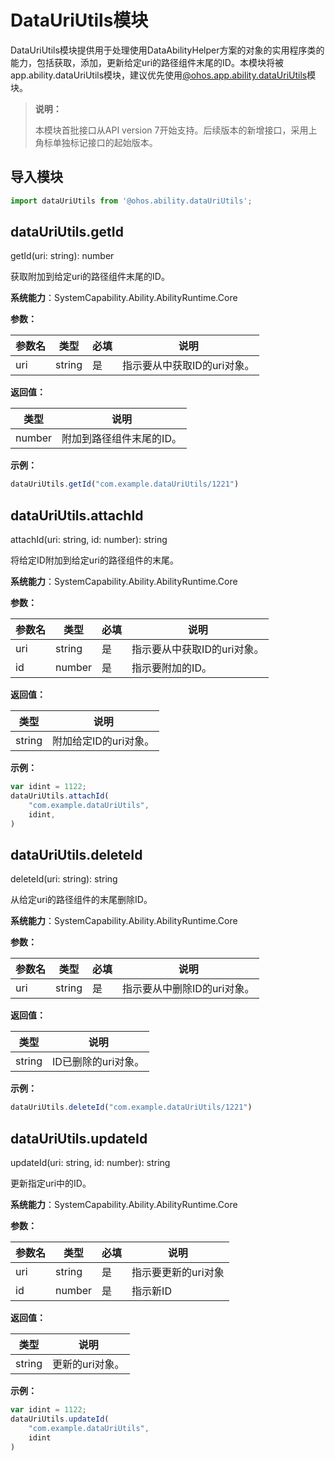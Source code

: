 # DataUriUtils模块

DataUriUtils模块提供用于处理使用DataAbilityHelper方案的对象的实用程序类的能力，包括获取，添加，更新给定uri的路径组件末尾的ID。本模块将被app.ability.dataUriUtils模块，建议优先使用[@ohos.app.ability.dataUriUtils](js-apis-app-ability-dataUriUtils.md)模块。

> **说明：**
> 
> 本模块首批接口从API version 7开始支持。后续版本的新增接口，采用上角标单独标记接口的起始版本。

## 导入模块

```ts
import dataUriUtils from '@ohos.ability.dataUriUtils';
```

## dataUriUtils.getId

getId(uri: string): number

获取附加到给定uri的路径组件末尾的ID。

**系统能力**：SystemCapability.Ability.AbilityRuntime.Core

**参数：**

| 参数名 | 类型   | 必填 | 说明                        |
| ---- | ------ | ---- | --------------------------- |
| uri  | string | 是   | 指示要从中获取ID的uri对象。 |

**返回值：**

| 类型   | 说明                     |
| ------ | ------------------------ |
| number | 附加到路径组件末尾的ID。 |

**示例：**

```ts
dataUriUtils.getId("com.example.dataUriUtils/1221")
```



## dataUriUtils.attachId

attachId(uri: string, id: number): string

将给定ID附加到给定uri的路径组件的末尾。

**系统能力**：SystemCapability.Ability.AbilityRuntime.Core

**参数：**

| 参数名 | 类型   | 必填 | 说明                        |
| ---- | ------ | ---- | --------------------------- |
| uri  | string | 是   | 指示要从中获取ID的uri对象。 |
| id   | number | 是   | 指示要附加的ID。            |

**返回值：**

| 类型   | 说明                  |
| ------ | --------------------- |
| string | 附加给定ID的uri对象。 |

**示例：**

```ts
var idint = 1122;
dataUriUtils.attachId(
    "com.example.dataUriUtils",
	idint,
)
```



## dataUriUtils.deleteId

deleteId(uri: string): string

从给定uri的路径组件的末尾删除ID。

**系统能力**：SystemCapability.Ability.AbilityRuntime.Core

**参数：**

| 参数名 | 类型   | 必填 | 说明                        |
| ---- | ------ | ---- | --------------------------- |
| uri  | string | 是   | 指示要从中删除ID的uri对象。 |

**返回值：**

| 类型   | 说明                |
| ------ | ------------------- |
| string | ID已删除的uri对象。 |

**示例：**

```ts
dataUriUtils.deleteId("com.example.dataUriUtils/1221")
```



## dataUriUtils.updateId

updateId(uri: string, id: number): string

更新指定uri中的ID。

**系统能力**：SystemCapability.Ability.AbilityRuntime.Core

**参数：**

| 参数名 | 类型   | 必填 | 说明                |
| ---- | ------ | ---- | ------------------- |
| uri  | string | 是   | 指示要更新的uri对象 |
| id   | number | 是   | 指示新ID            |

**返回值：**

| 类型   | 说明            |
| ------ | --------------- |
| string | 更新的uri对象。 |

**示例：**

```ts
var idint = 1122;
dataUriUtils.updateId(
    "com.example.dataUriUtils",
	idint
)
```

